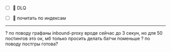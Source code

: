
- [ ] 🔺 DLQ
- [ ] 🔼 почитать по индексам


---
? по поводу графаны inbound-proxy вроде сейчас до 3 секун, но для 50 постингов это ок, мб только просить делать батчи поменьше
? по поводу постгры готова?